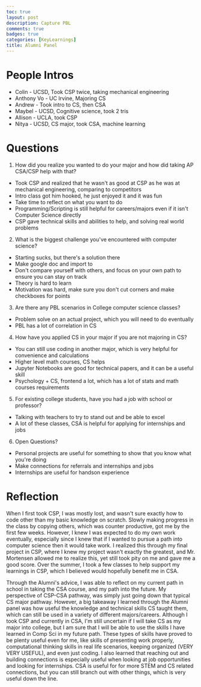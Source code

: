 ```yaml
---
toc: true
layout: post
description: Capture PBL
comments: true
badges: true
categories: [KeyLearnings]
title: Alumni Panel
---
```


# People Intros
- Colin - UCSD, Took CSP twice, taking mechanical engineering
- Anthony Vo - UC Irvine, Majoring CS
- Andrew - Took intro to CS, then CSA
- Maybel - UCSD, Cognitive science, took 2 tris
- Allison - UCLA, took CSP
- Nitya - UCSD, CS major, took CSA, machine learning

# Questions
1. How did you realize you wanted to do your major and how did taking AP CSA/CSP help with that?
- Took CSP and realized that he wasn't as good at CSP as he was at mechanical engineering, comparing to competitors
- Intro class got him hooked, he just enjoyed it and it was fun
- Take time to reflect on what you want to do
- Programming/Scripting is still helpful for careers/majors even if it isn't Computer Science directly
- CSP gave technical skills and abilities to help, and solving real world problems

2. What is the biggest challenge you've encountered with computer science?
- Starting sucks, but there's a solution there
- Make google doc and import to 
- Don't compare yourself with others, and focus on your own path to ensure you can stay on track
- Theory is hard to learn
- Motivation was hard, make sure you don't cut corners and make checkboxes for points


3. Are there any PBL scenarios in College computer science classes?
- Problem solve on an actual project, which you will need to do eventually
- PBL has a lot of correlation in CS

4. How have you applied CS in your major if you are not majoring in CS?
- You can still use coding in another major, which is very helpful for convenience and calculations
- Higher level math courses, CS helps
- Jupyter Notebooks are good for technical papers, and it can be a useful skill
- Psychology + CS, frontend a lot, which has a lot of stats and math courses requirements

5. For existing college students, have you had a job with school or professor?
- Talking with teachers to try to stand out and be able to excel
- A lot of these classes, CSA is helpful for applying for internships and jobs

6. Open Questions?
- Personal projects are useful for something to show that you know what you're doing
- Make connections for referrals and internships and jobs
- Internships are useful for handson experience


# Reflection

When I first took CSP, I was mostly lost, and wasn't sure exactly how to code other than my basic knowledge on scratch. Slowly making progress in the class by copying others, which was counter productive, got me by the first few weeks. However, I knew I was expected to do my own work eventually, especially since I knew that if I wanted to pursue a path into computer science then it would take work. I realized this through my final project in CSP, where I knew my project wasn't exactly the greatest, and Mr. Mortensen allowed me to realize this, yet still took pity on me and gave me a good score. Over the summer, I took a few classes to help support my learnings in CSP, which I believed would hopefully benefit me in CSA. 

Through the Alumni's advice, I was able to reflect on my current path in school in taking the CSA course, and my path into the future. My perspective of CSP-CSA pathway, was simply just going down that typical CS major pathway. However, a big takeaway I learned through the Alumni panel was how useful the knowledge and technical skills CS taught them, which can still be used in a variety of different majors/careers. Although I took CSP and currently in CSA, I'm still uncertain if I will take CS as my major into college, but I am sure that I will be able to use the skills I have learned in Comp Sci in my future path. These types of skills have proved to be plenty useful even for me, like skills of presenting work properly, computational thinking skills in real life scenarios, keeping organized (VERY VERY USEFUL), and even just coding. I also learned that reaching out and building connections is especially useful when looking at job opportunities and looking for internships. CSA is useful for for more STEM and CS related connections, but you can still branch out with other things, which is very useful down the line. 